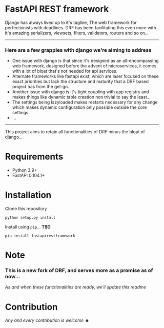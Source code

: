# FastAPI REST framework


Django has always lived up to it's tagline, The web framework for perfectionists with deadlines. 
DRF has been facilitating this even more with it's amazing serializers, viewsets, filters, validators, routers and so on...

---
### Here are a few grapples with django we're aiming to address

- One issue with django is that since it's designed as an all-encompassing web framework, designed before the advent of microservices, it comes with a lot of bloat that's not needed
for api services. 
- Alternate frameworks like fastapi exist, which are laser focused on these exact priorities but lack the structure and maturity that a DRF based project has from the get-go.
- Another issue with django is it's tight coupling with app registry and makes things like dynamic table creation non trivial to say the least...  
- The settings being lazyloaded makes restarts necessary for any change which makes dynamic configuration only possible outside the core settings.
- ...
---

This project aims to retain all functionalities of DRF minus the bloat of django... 



# Requirements

* Python 3.9+
* FastAPI 0.104.1+



# Installation

Clone this repository

```bash
python setup.py install
```

Install using `pip`...  **TBD**

    pip install fastapirestframework


# Note
### This is a new fork of DRF, and serves more as a promise as of now... 
*As and when these functionalities are ready, we'll update this readme*


# Contribution

*Any and every contribution is welcome ☻*
